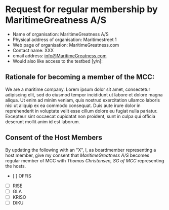 # Request for regular membership by MaritimeGreatness A/S

* Name of organisation: MaritimeGreatness A/S
* Physical address of organisation: Maritimestreet 1
* Web page of organisation: MaritimeGreatness.com
* Contact name: XXX
* email address: info@MaritimeGreatness.com
* Would also like access to the testbed [y/n]:

## Rationale for becoming a member of the MCC:
We are a maritime company. Lorem ipsum dolor sit amet, consectetur adipiscing elit, sed do eiusmod tempor 
incididunt ut labore et dolore magna aliqua. Ut enim ad minim veniam, quis nostrud exercitation ullamco 
laboris nisi ut aliquip ex ea commodo consequat. Duis aute irure dolor in reprehenderit in voluptate velit
esse cillum dolore eu fugiat nulla pariatur. Excepteur sint occaecat cupidatat non proident, sunt in culpa 
qui officia deserunt mollit anim id est laborum.

## Consent of the Host Members
By updating the following with an "X", I, as boardmember representing a host member, give my consent that 
*MaritimeGreatness A/S* becomes regular member of MCC with *Thomas Christensen, SG of MCC* representing the
hosts.
- [ ] OFFIS
- [ ] RISE
- [ ] GLA
- [ ] KRISO
- [ ] DIKU
